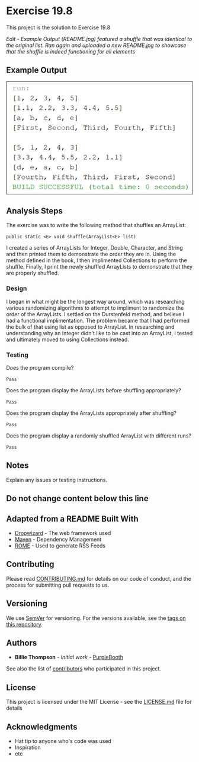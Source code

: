 # Exercise 19.8

This project is the solution to Exercise 19.8

*Edit - Example Output (README.jpg) featured a shuffle that was identical to the original list. Ran again and uploaded a new README.jpg to showcase that the shuffle is indeed functioning for all elements*

## Example Output

![Sample Output](README.jpg)

## Analysis Steps

The exercise was to write the following method that shuffles an ArrayList:

```
public static <E> void shuffle(ArrayList<E> list)
```
  
I created a series of ArrayLists for Integer, Double, Character, and String and then printed them to demonstrate the order they are in. Using the method defined in the book, I then implimented Collections to perform the shuffle. Finally, I print the newly shuffled ArrayLists to demonstrate that they are properly shuffled.

### Design

I began in what might be the longest way around, which was researching various randomizing algorithms to attempt to impliment to randomize the order of the ArrayLists. I settled on the Durstenfeld method, and believe I had a functional implimentation. The problem became that I had performed the bulk of that using list as opposed to ArrayList. In researching and understanding why an Integer didn't like to be cast into an ArrayList, I tested and ultimately moved to using Collections instead.

### Testing

Does the program compile?

```
Pass
```

Does the program display the ArrayLists before shuffling appropriately?

```
Pass
```

Does the program display the ArrayLists appropriately after shuffling?

```
Pass
```

Does the program display a randomly shuffled ArrayList with different runs?

```
Pass
```

## Notes

Explain any issues or testing instructions.

## Do not change content below this line
## Adapted from a README Built With

* [Dropwizard](http://www.dropwizard.io/1.0.2/docs/) - The web framework used
* [Maven](https://maven.apache.org/) - Dependency Management
* [ROME](https://rometools.github.io/rome/) - Used to generate RSS Feeds

## Contributing

Please read [CONTRIBUTING.md](https://gist.github.com/PurpleBooth/b24679402957c63ec426) for details on our code of conduct, and the process for submitting pull requests to us.

## Versioning

We use [SemVer](http://semver.org/) for versioning. For the versions available, see the [tags on this repository](https://github.com/your/project/tags). 

## Authors

* **Billie Thompson** - *Initial work* - [PurpleBooth](https://github.com/PurpleBooth)

See also the list of [contributors](https://github.com/your/project/contributors) who participated in this project.

## License

This project is licensed under the MIT License - see the [LICENSE.md](LICENSE.md) file for details

## Acknowledgments

* Hat tip to anyone who's code was used
* Inspiration
* etc
